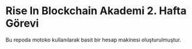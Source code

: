 # Rise In Blockchain Akademi 2. Hafta Görevi
Bu repoda motoko kullanılarak basit bir hesap makinesi oluşturulmuştur.
